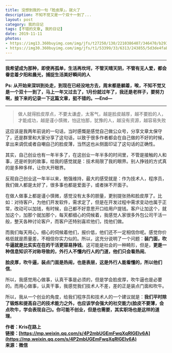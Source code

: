 ```yaml
---
title: 没想到我的一句「脸皮厚」，就火了
description: 不知不觉又是一个双十一到了...
layout: post
category: 我的日记
tags: [不错的文章, 我的日记]
date: 2019-11-11
photos:
- https://img13.360buyimg.com/img/jfs/t27250/130/2210386407/346470/b293956f/5bfa9a77N4d1e5915.jpg
- https://img30.360buyimg.com/img/jfs/t1/53399/33/6313/243855/5d3de4faEe146d060/d89fad94cd62e123.jpg
---
```


-----

**我希望成为那种，即使再孤单，生活再坎坷，不管天晴天阴，不管有无人爱，都会眷恋着夕阳和晨光，捕捉生活美好瞬间的人**

**Ps: 从开始来深圳到处走，到现在已经没地方去，周末都是躺着，唉，不知不觉又是一个双十一到了，马上一年又过去了，1月份就过年了，我还是老样子，要努力啊，接下来的记录一下这篇文章，挺不错的。—End—**

-----

> 做人就得脸皮厚点，不要太谦虚，太客气，越是脸皮越厚，越不要脸的人，才能成功，越是谨小慎微，怕这怕那，犹豫的人，越没有资源，越容易失败

这应该是我两年前说的一句话，当时感慨是感觉自己做公众号，分享文章太保守了，还是群里和大家分享了这句话，以致于很多作者都会在自己做的不好的时候，拿出来调侃或者自嘲自己的脸皮薄，当然这也从侧面印证了这句话的正确性。

其实，自己创业也有一年半多了，在这创业一年半多的时间里，不管是接触的人和事，还是听到的故事，给我的感觉就是：技术局限了我的眼界。别人挣钱的方式真的是多种多样，让你大开眼界。

反观自己创业这一年半以来，勉强维持，最大的感受就是：作为技术人，程序员，我们做人都是太好了，很多事也都是爱面子，或者抹不开面子。

在做人做事上都是谨小慎微，感觉没有太多的胆量，更别提张扬和脸皮厚了。比如：对待客户，为他们开发软件，需求定了，但是在开发过程中需求变动也属于正常，改动可以加钱，有时候，自己都不好意思开口给用户提钱。客户让加这个，就加这个，加那个就加那个，每天都细心的伺候着，我感觉人家很多外包公司干活一般，整天各种讨论客户，而客户还特别喜欢他们，找他们做。

而我们每天用心，细心的伺候着他们，报价低，他们还不一定相信你呢。感觉你价格低就是质量差，不相信你实力似的。所以，这充分说明了一个问题：**装门面，吹牛逼就是比实实在在的干活更容易挣钱**。这可能是社会的一种畸形，但是，**更是一种信息知识不对称导致的，外行人不懂内行人的门道，他们只会看热闹**。

**脸皮厚，吹牛逼，装点门面是热闹，也是表层，这是外行人能看懂的，所以他们信**。

所以，我感觉用心做事，认真干事是必须的，但是学会脸皮厚，吹牛逼也是必要的。而用心做事，认真干事，我感觉我们技术人不差，差的正是装点门面和吹牛。

所以，我从一个创业的角度，给我们程序员和技术人的一个建议就是：**我们平时除了锻炼和提高自己的技术能力之外，也应该学会强大的社交能力(脸皮不要薄，会点吹牛，学会表现自己)。你可能不创业，但是也需要，其实职场也是这样的道理**。

**作者：Kris在路上**  
**链接：[https://mp.weixin.qq.com/s/4P2mbUGEmFwqXqRIGElv6A](https://mp.weixin.qq.com/s/4P2mbUGEmFwqXqRIGElv6A)**  
**来源：微信**  